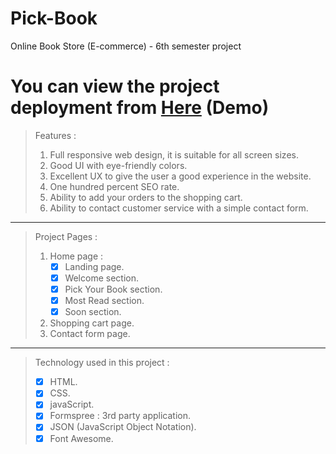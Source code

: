 # Pick-Book
Online Book Store (E-commerce) - 6th semester project
# You can view the project deployment from [Here](https://www.google.com) (Demo)
> Features : 
>  1. Full responsive web design, it is suitable for all screen sizes.
>  2. Good UI with eye-friendly colors.
>  3. Excellent UX to give the user a good experience in the website.
>  4. One hundred percent SEO rate.
>  5. Ability to add your orders to the shopping cart.
>  6. Ability to contact customer service with a simple contact form.
-----
> Project Pages : 
>  1. Home page : 
>     - [x] Landing page.
>     - [x] Welcome section.
>     - [x] Pick Your Book section.
>     - [x] Most Read section.
>     - [x] Soon section.
>  2. Shopping cart page.
>  3. Contact form page.
-----
> Technology used in this project : 
>  - [x] HTML.
>  - [x] CSS.
>  - [x] javaScript.
>  - [x] Formspree : 3rd party application.
>  - [x] JSON (JavaScript Object Notation).
>  - [x] Font Awesome.
